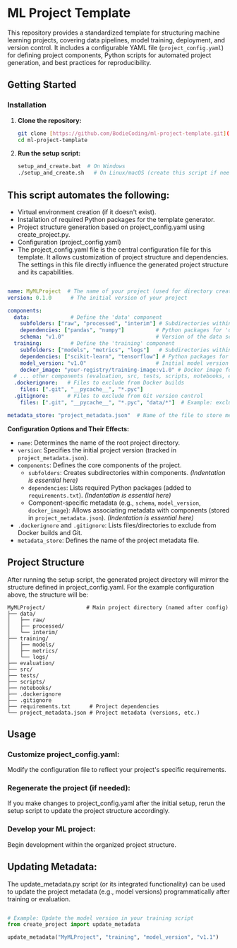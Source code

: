 # ML Project Template

This repository provides a standardized template for structuring machine learning projects, covering data pipelines, model training, deployment, and version control. It includes a configurable YAML file (`project_config.yaml`) for defining project components, Python scripts for automated project generation, and best practices for reproducibility.

## Getting Started

### Installation

1. **Clone the repository:**
   ```Bash
   git clone [https://github.com/BodieCoding/ml-project-template.git](https://github.com/BodieCoding/ml-project-template.git)
   cd ml-project-template
   ```
3. **Run the setup script:**
   ```Bash
   setup_and_create.bat  # On Windows
   ./setup_and_create.sh   # On Linux/macOS (create this script if needed)
   ```

## This script automates the following:
  
* Virtual environment creation (if it doesn't exist).
* Installation of required Python packages for the template generator.
* Project structure generation based on project_config.yaml using create_project.py.
* Configuration (project_config.yaml)
* The project_config.yaml file is the central configuration file for this template. It allows customization of project structure and dependencies.  The settings in this file directly influence the generated project structure and its capabilities.

``` YAML

name: MyMLProject  # The name of your project (used for directory creation)
version: 0.1.0      # The initial version of your project

components:
  data:             # Define the 'data' component
    subfolders: ["raw", "processed", "interim"] # Subdirectories within 'data'
    dependencies: ["pandas", "numpy"]          # Python packages for 'data'
    schema: "v1.0"                             # Version of the data schema
  training:         # Define the 'training' component
    subfolders: ["models", "metrics", "logs"]   # Subdirectories within 'training'
    dependencies: ["scikit-learn", "tensorflow"] # Python packages for 'training'
    model_version: "v1.0"                      # Initial model version
    docker_image: "your-registry/training-image:v1.0" # Docker image for training
  # ... other components (evaluation, src, tests, scripts, notebooks, etc.)
  .dockerignore:   # Files to exclude from Docker builds
    files: [".git", "__pycache__", "*.pyc"]
  .gitignore:      # Files to exclude from Git version control
    files: [".git", "__pycache__", "*.pyc", "data/*"]  # Example: exclude the entire data directory

metadata_store: "project_metadata.json"  # Name of the file to store metadata
```

**Configuration Options and Their Effects:**

*   `name`: Determines the name of the root project directory.
*   `version`: Specifies the initial project version (tracked in `project_metadata.json`).
*   `components`: Defines the core components of the project.
    *   `subfolders`: Creates subdirectories within components.  *(Indentation is essential here)*
    *   `dependencies`: Lists required Python packages (added to `requirements.txt`). *(Indentation is essential here)*
    *   Component-specific metadata (e.g., `schema`, `model_version`, `docker_image`): Allows associating metadata with components (stored in `project_metadata.json`). *(Indentation is essential here)*
*   `.dockerignore` and `.gitignore`: Lists files/directories to exclude from Docker builds and Git.
*   `metadata_store`: Defines the name of the project metadata file.

## Project Structure
After running the setup script, the generated project directory will mirror the structure defined in project_config.yaml.  For the example configuration above, the structure will be:
```
MyMLProject/             # Main project directory (named after config)
├── data/
│   ├── raw/
│   ├── processed/
│   └── interim/
├── training/
│   ├── models/
│   ├── metrics/
│   └── logs/
├── evaluation/
├── src/
├── tests/
├── scripts/
├── notebooks/
├── .dockerignore
├── .gitignore
├── requirements.txt      # Project dependencies
└── project_metadata.json # Project metadata (versions, etc.)
```

## Usage
### Customize project_config.yaml:  
Modify the configuration file to reflect your project's specific requirements.

### Regenerate the project (if needed): 
If you make changes to project_config.yaml after the initial setup, rerun the setup script to update the project structure accordingly.

### Develop your ML project: 
Begin development within the organized project structure.

## Updating Metadata:
The update_metadata.py script (or its integrated functionality) can be used to update the project metadata (e.g., model versions) programmatically after training or evaluation.

``` Python

# Example: Update the model version in your training script
from create_project import update_metadata

update_metadata("MyMLProject", "training", "model_version", "v1.1")
```
